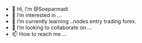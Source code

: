 - 👋 Hi, I’m @Soeparmadi
- 👀 I’m interested in ...
- 🌱 I’m currently learning ..nodes entry trading forex.
- 💞️ I’m looking to collaborate on ...
- 📫 How to reach me ...

<!---
Soeparmadi/Soeparmadi is a ✨ special ✨ repository because its `README.md` (this file) appears on your GitHub profile.
You can click the Preview link to take a look at your changes.
--->
